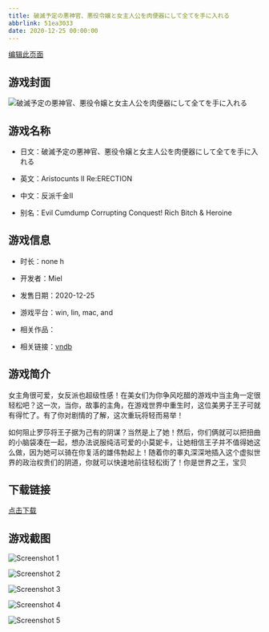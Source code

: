 ```yaml
---
title: 破滅予定の悪神官、悪役令嬢と女主人公を肉便器にして全てを手に入れる
abbrlink: 51ea3033
date: 2020-12-25 00:00:00
---
```

[编辑此页面](https://github.com/ACG-3/ADV3-source/blob/main/source/_posts/games/%E7%A0%B4%E6%BB%85%E4%BA%88%E5%AE%9A%E3%81%AE%E6%82%AA%E7%A5%9E%E5%AE%98%E3%80%81%E6%82%AA%E5%BD%B9%E4%BB%A4%E5%AC%A2%E3%81%A8%E5%A5%B3%E4%B8%BB%E4%BA%BA%E5%85%AC%E3%82%92%E8%82%89%E4%BE%BF%E5%99%A8%E3%81%AB%E3%81%97%E3%81%A6%E5%85%A8%E3%81%A6%E3%82%92%E6%89%8B%E3%81%AB%E5%85%A5%E3%82%8C%E3%82%8B.md)

## 游戏封面

![破滅予定の悪神官、悪役令嬢と女主人公を肉便器にして全てを手に入れる](https://pan.timero.xyz/d/onedrive/img_lib_001/%E7%A0%B4%E6%BB%85%E4%BA%88%E5%AE%9A%E3%81%AE%E6%82%AA%E7%A5%9E%E5%AE%98%E3%80%81%E6%82%AA%E5%BD%B9%E4%BB%A4%E5%AC%A2%E3%81%A8%E5%A5%B3%E4%B8%BB%E4%BA%BA%E5%85%AC%E3%82%92%E8%82%89%E4%BE%BF%E5%99%A8%E3%81%AB%E3%81%97%E3%81%A6%E5%85%A8%E3%81%A6%E3%82%92%E6%89%8B%E3%81%AB%E5%85%A5%E3%82%8C%E3%82%8B_cover.avif)


## 游戏名称

- 日文：破滅予定の悪神官、悪役令嬢と女主人公を肉便器にして全てを手に入れる
- 英文：Aristocunts II Re:ERECTION
- 中文：反派千金II

- 别名：Evil Cumdump Corrupting Conquest! Rich Bitch & Heroine


## 游戏信息

- 时长：none h
- 开发者：Miel
- 发售日期：2020-12-25
- 游戏平台：win, lin, mac, and
- 相关作品：

- 相关链接：[vndb](https://vndb.org/v29834)


## 游戏简介

女主角很可爱，女反派也超级性感！在美女们为你争风吃醋的游戏中当主角一定很轻松吧？这一次，当你，故事的主角，在游戏世界中重生时，这位美男子王子可就有得忙了。有了你对剧情的了解，这次重玩将轻而易举！

如何阻止罗莎将王子据为己有的阴谋？当然是上了她！然后，你们俩就可以把扭曲的小脑袋凑在一起，想办法说服纯洁可爱的小莫妮卡，让她相信王子并不值得她这么做，因为她可以骑在你复活的雄伟勃起上！随着你的睾丸深深地插入这个虚拟世界的政治权贵们的阴道，你就可以快速地前往轻松街了！你是世界之王，宝贝




## 下载链接

[点击下载](https://pan.timero.xyz/onedrive/adv_lib_001/%E7%A0%B4%E6%BB%85%E4%BA%88%E5%AE%9A%E3%81%AE%E6%82%AA%E7%A5%9E%E5%AE%98%E3%80%81%E6%82%AA%E5%BD%B9%E4%BB%A4%E5%AC%A2%E3%81%A8%E5%A5%B3%E4%B8%BB%E4%BA%BA%E5%85%AC%E3%82%92%E8%82%89%E4%BE%BF%E5%99%A8%E3%81%AB%E3%81%97%E3%81%A6%E5%85%A8%E3%81%A6%E3%82%92%E6%89%8B%E3%81%AB%E5%85%A5%E3%82%8C%E3%82%8B)


## 游戏截图


![Screenshot 1](https://pan.timero.xyz/d/onedrive/img_lib_001/%E7%A0%B4%E6%BB%85%E4%BA%88%E5%AE%9A%E3%81%AE%E6%82%AA%E7%A5%9E%E5%AE%98%E3%80%81%E6%82%AA%E5%BD%B9%E4%BB%A4%E5%AC%A2%E3%81%A8%E5%A5%B3%E4%B8%BB%E4%BA%BA%E5%85%AC%E3%82%92%E8%82%89%E4%BE%BF%E5%99%A8%E3%81%AB%E3%81%97%E3%81%A6%E5%85%A8%E3%81%A6%E3%82%92%E6%89%8B%E3%81%AB%E5%85%A5%E3%82%8C%E3%82%8B_Screenshot_1.avif)

![Screenshot 2](https://pan.timero.xyz/d/onedrive/img_lib_001/%E7%A0%B4%E6%BB%85%E4%BA%88%E5%AE%9A%E3%81%AE%E6%82%AA%E7%A5%9E%E5%AE%98%E3%80%81%E6%82%AA%E5%BD%B9%E4%BB%A4%E5%AC%A2%E3%81%A8%E5%A5%B3%E4%B8%BB%E4%BA%BA%E5%85%AC%E3%82%92%E8%82%89%E4%BE%BF%E5%99%A8%E3%81%AB%E3%81%97%E3%81%A6%E5%85%A8%E3%81%A6%E3%82%92%E6%89%8B%E3%81%AB%E5%85%A5%E3%82%8C%E3%82%8B_Screenshot_2.avif)

![Screenshot 3](https://pan.timero.xyz/d/onedrive/img_lib_001/%E7%A0%B4%E6%BB%85%E4%BA%88%E5%AE%9A%E3%81%AE%E6%82%AA%E7%A5%9E%E5%AE%98%E3%80%81%E6%82%AA%E5%BD%B9%E4%BB%A4%E5%AC%A2%E3%81%A8%E5%A5%B3%E4%B8%BB%E4%BA%BA%E5%85%AC%E3%82%92%E8%82%89%E4%BE%BF%E5%99%A8%E3%81%AB%E3%81%97%E3%81%A6%E5%85%A8%E3%81%A6%E3%82%92%E6%89%8B%E3%81%AB%E5%85%A5%E3%82%8C%E3%82%8B_Screenshot_3.avif)

![Screenshot 4](https://pan.timero.xyz/d/onedrive/img_lib_001/%E7%A0%B4%E6%BB%85%E4%BA%88%E5%AE%9A%E3%81%AE%E6%82%AA%E7%A5%9E%E5%AE%98%E3%80%81%E6%82%AA%E5%BD%B9%E4%BB%A4%E5%AC%A2%E3%81%A8%E5%A5%B3%E4%B8%BB%E4%BA%BA%E5%85%AC%E3%82%92%E8%82%89%E4%BE%BF%E5%99%A8%E3%81%AB%E3%81%97%E3%81%A6%E5%85%A8%E3%81%A6%E3%82%92%E6%89%8B%E3%81%AB%E5%85%A5%E3%82%8C%E3%82%8B_Screenshot_4.avif)

![Screenshot 5](https://pan.timero.xyz/d/onedrive/img_lib_001/%E7%A0%B4%E6%BB%85%E4%BA%88%E5%AE%9A%E3%81%AE%E6%82%AA%E7%A5%9E%E5%AE%98%E3%80%81%E6%82%AA%E5%BD%B9%E4%BB%A4%E5%AC%A2%E3%81%A8%E5%A5%B3%E4%B8%BB%E4%BA%BA%E5%85%AC%E3%82%92%E8%82%89%E4%BE%BF%E5%99%A8%E3%81%AB%E3%81%97%E3%81%A6%E5%85%A8%E3%81%A6%E3%82%92%E6%89%8B%E3%81%AB%E5%85%A5%E3%82%8C%E3%82%8B_Screenshot_5.avif)

